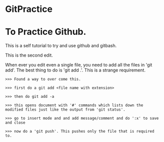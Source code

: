 # GitPractice
To Practice Github.
===================

This is a self tutorial to try and use github and gitbash.

This is the second edit.

When ever you edit even a single file, you need to add all the files in 'git add'. The best thing to do is 'git add .'.
This is a strange requirement.

    >>> Found a way to over come this.

    >>> first do a git add <file name with extension>
    
    >>> then do git add -a
    
    >>> this opens document with '#' commands which lists down the modified files just like the output from 'git status'.
    
    >>> go to insert mode and and add message/comment and do ':x' to save and close
    
    >>> now do a 'git push'. This pushes only the file that is required to.
